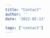 ```yaml
---
title: "Contact"
author: ''
date: '2022-02-13'

tags: ["contact"]
---
```

<html>
<head>
<style>
      .box {
        background-color: transparent;
        width: 205px;
        height: 230px;
        float: left;
       
        
      }
      .box-inner {
        position: relative;
        width: 100%;
        height: 100%;
        text-align: center;
        transition: transform 0.4s;
        transform-style: preserve-3d;
      }
      .box:hover .box-inner {
        transform: rotateX(360deg);
      }
      .box-front,
      .box-back {
        position: absolute;
        width: 80%;
        height: 80%;
        
      }
      .box-front {
        background-color: #fcfcfa;
        
      }
     
</style>


<body>



</body>
</head>
</html>
